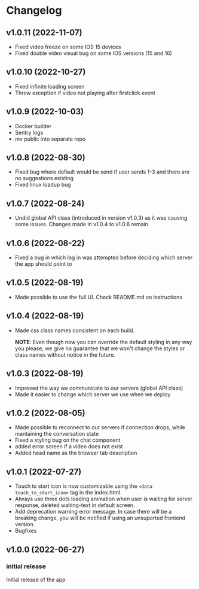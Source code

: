 # Changelog

## v1.0.11 (2022-11-07)

- Fixed video freeze on some IOS 15 devices
- Fixed double video visual bug on some IOS versions (15 and 16)

## v1.0.10 (2022-10-27)

- Fixed infinite loading screen
- Throw exception if video not playing after firstclick event

## v1.0.9 (2022-10-03)

- Docker builder
- Sentry logs
- mv public into separate repo

## v1.0.8 (2022-08-30)

- Fixed bug where default would be send if user sends 1-3 and there are no suggestions existing
- Fixed linux loadup bug

## v1.0.7 (2022-08-24)

- Undid global API class (introduced in version v1.0.3) as it was causing some issues. Changes made in v1.0.4 to v1.0.6 remain

## v1.0.6 (2022-08-22)

- Fixed a bug in which log in was attempted before deciding which server the app should point to

## v1.0.5 (2022-08-19)

- Made possible to use the full UI. Check README.md on instructions

## v1.0.4 (2022-08-19)

- Made css class names consistent on each build.

  **NOTE**: Even though now you can override the default styling in any way you please, we give no guarantee that we won't change the styles or class names without notice in the future.

## v1.0.3 (2022-08-19)

- Improved the way we communicate to our servers (global API class)
- Made it easier to change which server we use when we deploy

## v1.0.2 (2022-08-05)

- Made possible to reconnect to our servers if connection drops, while mantaining the conversation state
- Fixed a styling bug on the chat component
- added error screen if a video does not exist
- Added head name as the browser tab description

## v1.0.1 (2022-07-27)

- Touch to start icon is now customizable using the `<data-touch_to_start_icon>` tag in the index.html.
- Always use three dots loading animation when user is waiting for server response, deleted waiting-text in default screen.
- Add deprecation warning error message. In case there will be a breaking change, you will be notified if using an unsuported frontend version.
- Bugfixes

## v1.0.0 (2022-06-27)

### initial release

Initial release of the app

